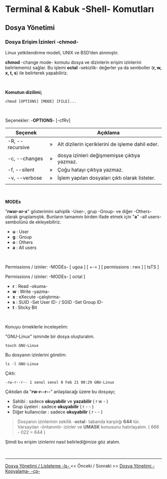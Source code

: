 # **Terminal & Kabuk -Shell- Komutları**

## Dosya Yönetimi

### **Dosya Erişim İzinleri -chmod-** 


Linux yetkilendirme modeli, UNIX ve BSD’den alınmıştır.


**chmod** -change mode- komutu dosya ve dizinlerin erişim izinlerini belirlememiz sağlar. Bu işlemi **octal** -sekizlik- değerler ya da  semboller (**r, w, x, t, s**) ile belirterek yapabiliriz.



</br>

**Komutun dizilimi;**


```
chmod [OPTIONS] [MODE] [FILE]...
```

<br>

Seçenekler: -**OPTIONS**- [-cfRv] 

| Seçenek | | Açıklama |
|--|:--:|--|
| -R, --recursive | » | Alt dizilerin içeriklerini de işleme dahil eder. |
| -c, --changes | » | dosya izinleri değişmemişse çıktıya yazmaz. |
| -f, --silent | » | Çoğu hatayı çıktıya yazmaz. |
| -v, --verbose | » | İşlem yapılan dosyaları çıktı olarak listeler. |
||

</br>

**MODEs**

"**rwxr-xr-x**" gösterimini sahiplik -User-, grup -Group- ve diğer -Others- olarak gruplamıştık. Bunların tamamını birden ifade etmek için "**a**" -all users- sembolünü de ekleyebiliriz.

* **u** : User
* **g** : Group 
* **o** : Others 
* **a** : All users


</br>

Permissions / izinler: -MODEs- [ ugoa ] [ +-= ] [ permissions : rwx ] [ tsTS ]

Permissions / izinler: -MODEs- [ octal ]



* **r** : Read -okuma-
* **w** : Write -yazma- 
* **x** : eXecute -çalıştırma- 
* **s** : SUID -Set User ID- / SGID -Set Group ID-
* **t** : Sticky Bit



</br>


Konuyu örneklerle inceleyelim:

"GNU-Linux" isminde bir dosya oluşturalım.

``` {.sh}
touch GNU-Linux
```

Bu dosyanın izinlerini görelim:

``` {.sh}
ls -l GNU-Linux
``` 

Çıktı:

``` {echo}
-rw-r--r-- 1 senol senol 0 Feb 21 00:29 GNU-Linux
```

Çıktıdan da "**rw-r--r--**" anlaşılacağı üzere bu dosyayı;

* Sahibi : sadece **okuyabilir** ve **yazabilir** ( r w - )
* Grup üyeleri : sadece    **okuyabilir** ( r - - )
* Diğer kullanıcılar : sadece  **okuyabilir** ( r - - )


>Dosyanın izinlerinin sekilik -**octal**- tabanda karşılığı **644** tür. Varsayılan -öntanımlı- izinler ve **UMASK** konusunu hatırlayalım. ( 666 - 022 = 644 )


Şimdi bu erişim izinlerini nasıl belirlediğimize göz atalım.


</br>



----
 [Dosya Yönetimi / Listeleme -ls- ](tr_dosya-yonetimi-listeleme-ls-.md) << Önceki / Sonraki >> [Dosya Yönetimi -Kopyalama- -cp-](./tr_dosya-yonetimi-dosya-kopyalama-cp-.md)